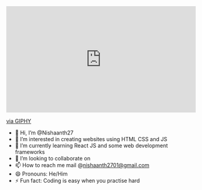 <div style="width:100%;height:0;padding-bottom:56%;position:relative;"><iframe src="https://giphy.com/embed/gi84IkFRzwube" width="100%" height="100%" style="position:absolute" frameBorder="0" class="giphy-embed" allowFullScreen></iframe></div><p><a href="https://giphy.com/gifs/computer-gi84IkFRzwube">via GIPHY</a></p>

- 👋 Hi, I’m @Nishaanth27
- 👀 I’m interested in creating websites using HTML CSS and JS 
- 🌱 I’m currently learning React JS and some web development frameworks
- 💞️ I’m looking to collaborate on 
- 📫 How to reach me mail @nishaanth2701@gmail.com
- 😄 Pronouns: He/Him
- ⚡ Fun fact: Coding is easy when you practise hard

<!---
Nishaanth27/Nishaanth27 is a ✨ special ✨ repository because its `README.md` (this file) appears on your GitHub profile.
You can click the Preview link to take a look at your changes.
--->
